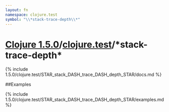 ```yaml
---
layout: fn
namespace: clojure.test
symbol: "\\*stack-trace-depth\\*"
---
```


# [Clojure 1.5.0](../../)/[clojure.test](../)/\*stack-trace-depth\*

{% include 1.5.0/clojure.test/STAR_stack_DASH_trace_DASH_depth_STAR/docs.md %}

##Examples

{% include 1.5.0/clojure.test/STAR_stack_DASH_trace_DASH_depth_STAR/examples.md %}

